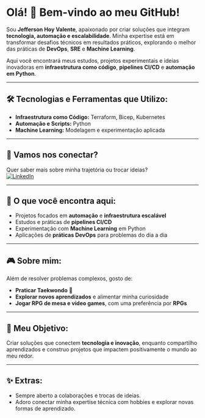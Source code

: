 # Olá! 👋 Bem-vindo ao meu GitHub!

Sou **Jefferson Hoy Valente**, apaixonado por criar soluções que integram **tecnologia, automação e escalabilidade**. Minha expertise está em transformar desafios técnicos em resultados práticos, explorando o melhor das práticas de **DevOps**, **SRE** e **Machine Learning**. 

Aqui você encontrará meus estudos, projetos experimentais e ideias inovadoras em **infraestrutura como código**, **pipelines CI/CD** e **automação em Python**.

---

## 🛠️ Tecnologias e Ferramentas que Utilizo:
- **Infraestrutura como Código:** Terraform, Bicep, Kubernetes
- **Automação e Scripts:** Python
- **Machine Learning:** Modelagem e experimentação aplicada

---

## 💼 Vamos nos conectar?
Quer saber mais sobre minha trajetória ou trocar ideias?  
[![LinkedIn](https://img.shields.io/badge/LinkedIn-Jefferson%20Hoy%20Valente-blue?logo=linkedin&style=for-the-badge)](https://www.linkedin.com/in/jefferson-hoy-valente/)

---

## 🌱 O que você encontra aqui:
- Projetos focados em **automação** e **infraestrutura escalável**
- Estudos e práticas de **pipelines CI/CD**
- Experimentação com **Machine Learning** em Python
- Aplicações de **práticas DevOps** para problemas do dia a dia

---

## 🎮 Sobre mim:
Além de resolver problemas complexos, gosto de:
- **Praticar Taekwondo** 🥋
- **Explorar novos aprendizados** e alimentar minha curiosidade
- **Jogar RPG de mesa e vídeo games**, com uma preferência por **RPGs**

---

## 🌟 Meu Objetivo:
Criar soluções que conectem **tecnologia e inovação**, enquanto compartilho aprendizados e construo projetos que impactem positivamente o mundo ao meu redor.

---

## ✨ Extras:
- Sempre aberto a colaborações e trocas de ideias.
- Adoro conectar minha expertise técnica com hobbies e explorar novas formas de aprendizado.
